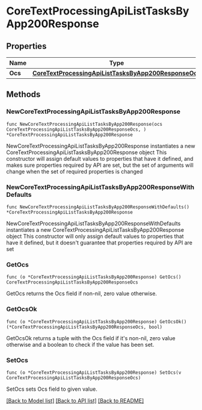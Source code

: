 # CoreTextProcessingApiListTasksByApp200Response

## Properties

Name | Type | Description | Notes
------------ | ------------- | ------------- | -------------
**Ocs** | [**CoreTextProcessingApiListTasksByApp200ResponseOcs**](CoreTextProcessingApiListTasksByApp200ResponseOcs.md) |  | 

## Methods

### NewCoreTextProcessingApiListTasksByApp200Response

`func NewCoreTextProcessingApiListTasksByApp200Response(ocs CoreTextProcessingApiListTasksByApp200ResponseOcs, ) *CoreTextProcessingApiListTasksByApp200Response`

NewCoreTextProcessingApiListTasksByApp200Response instantiates a new CoreTextProcessingApiListTasksByApp200Response object
This constructor will assign default values to properties that have it defined,
and makes sure properties required by API are set, but the set of arguments
will change when the set of required properties is changed

### NewCoreTextProcessingApiListTasksByApp200ResponseWithDefaults

`func NewCoreTextProcessingApiListTasksByApp200ResponseWithDefaults() *CoreTextProcessingApiListTasksByApp200Response`

NewCoreTextProcessingApiListTasksByApp200ResponseWithDefaults instantiates a new CoreTextProcessingApiListTasksByApp200Response object
This constructor will only assign default values to properties that have it defined,
but it doesn't guarantee that properties required by API are set

### GetOcs

`func (o *CoreTextProcessingApiListTasksByApp200Response) GetOcs() CoreTextProcessingApiListTasksByApp200ResponseOcs`

GetOcs returns the Ocs field if non-nil, zero value otherwise.

### GetOcsOk

`func (o *CoreTextProcessingApiListTasksByApp200Response) GetOcsOk() (*CoreTextProcessingApiListTasksByApp200ResponseOcs, bool)`

GetOcsOk returns a tuple with the Ocs field if it's non-nil, zero value otherwise
and a boolean to check if the value has been set.

### SetOcs

`func (o *CoreTextProcessingApiListTasksByApp200Response) SetOcs(v CoreTextProcessingApiListTasksByApp200ResponseOcs)`

SetOcs sets Ocs field to given value.



[[Back to Model list]](../README.md#documentation-for-models) [[Back to API list]](../README.md#documentation-for-api-endpoints) [[Back to README]](../README.md)


